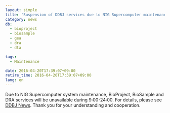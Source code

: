 ```yaml
---
layout: simple
title: 'Suspension of DDBJ services due to NIG Supercomputer maintenance (2016-04-25)'
category: news
db:
  - bioproject
  - biosample
  - gea
  - dra
  - dta

tags:
  - Maintenance

date: 2016-04-20T17:39:07+09:00
retire_time: 2016-04-20T17:39:07+09:00
lang: en
---
```


<p>Due to NIG Supercomputer system maintenance, BioProject, BioSample and DRA services will be unavailable during 9:00-24:00. For details, please see <a href="/news/en/2016-04-20_3-e.html">DDBJ News</a>. Thank you for your understanding and cooperation.</p>
